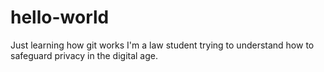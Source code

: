 # hello-world
Just learning how git works
I'm a law student trying to understand how to safeguard privacy in the digital age.
